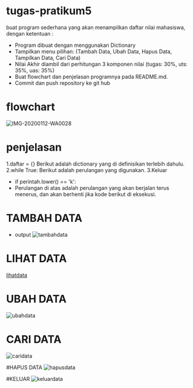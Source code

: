# tugas-pratikum5
buat program sederhana yang akan menampilkan daftar nilai mahasiswa, dengan ketentuan :

* Program dibuat dengan menggunakan Dictionary
* Tampilkan menu pilihan: (Tambah Data, Ubah Data, Hapus Data, Tampilkan Data, Cari Data)
* Nilai Akhir diambil dari perhitungan 3 komponen nilai (tugas: 30%, uts: 35%, uas: 35%)
* Buat flowchart dan penjelasan programnya pada README.md.
* Commit dan push repository ke git hub



# flowchart
![IMG-20200112-WA0028](https://user-images.githubusercontent.com/57038763/72659967-e2077180-39f9-11ea-8751-e375061f5165.jpg)


# penjelasan
1.daftar = {} Berikut adalah dictionary yang di definisikan terlebih dahulu.
2.while True: Berikut adalah perulangan yang digunakan.
3.Keluar
* if perintah.lower() == 'k':
* Perulangan di atas adalah perulangan yang akan berjalan terus menerus, dan akan berhenti jika kode berikut di eksekusi.



# TAMBAH DATA
* output
![tambahdata](https://user-images.githubusercontent.com/57038763/72666744-bb702780-3a47-11ea-9dc2-b4be0ea2fe50.png)


# LIHAT DATA
[lihatdata](https://user-images.githubusercontent.com/57038763/72986541-fba22200-3e1a-11ea-885a-9a972!ceea440.png)

 # UBAH DATA
![ubahdata](https://user-images.githubusercontent.com/57038763/72986595-1d030e00-3e1b-11ea-9f7b-11017d1de186.png)

# CARI DATA
![caridata](https://user-images.githubusercontent.com/57038763/72986636-3a37dc80-3e1b-11ea-8368-639002e2c805.png)


#HAPUS DATA
![hapusdata](https://user-images.githubusercontent.com/57038763/72986702-62274000-3e1b-11ea-845b-30bfb4023198.png)

#KELUAR
![keluardata](https://user-images.githubusercontent.com/57038763/72986754-7e2ae180-3e1b-11ea-8a24-77fce6439a95.png)
